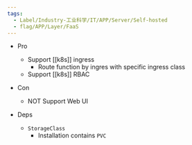 ```yaml
---
tags:
  - Label/Industry-工业科学/IT/APP/Server/Self-hosted
  - flag/APP/Layer/FaaS
---
```


- Pro
    - Support [[k8s]] ingress
        - Route function by ingres with specific ingress class
    - Support [[k8s]] RBAC

- Con
    - NOT Support Web UI

- Deps
    - `StorageClass`
        - Installation contains `PVC`

